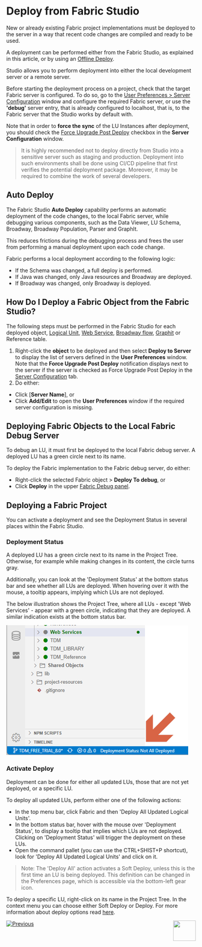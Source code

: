 # Deploy from Fabric Studio

New or already existing Fabric project implementations must be deployed to the server in a way that recent code changes are compiled and ready to be used.

A deployment can be performed either from the Fabric Studio, as explained in this article, or by using an [Offline Deploy](/articles/16_deploy_fabric/03_offline_deploy.md).

<studio>

Studio allows you to perform deployment into either the local development server or a remote server.

Before starting the deployment process on a project, check that the target Fabric server is configured. To do so, go to the [User Preferences > Server Configuration](/articles/04_fabric_studio/04_user_preferences.md#what-is-the-purpose-of-the-server-configuration-tab) window and configure the required Fabric server, or use the  **'debug'** server entry, that is already configured to localhost, that is, to the Fabric server that the Studio works by default with.

Note that in order to **force the sync** of the LU Instances after deployment, you should check the [Force Upgrade Post Deploy](/articles/14_sync_LU_instance/02_sync_modes.md#fabric-studio-server-configuration---force-upgrade-post-deploy-checkbox) checkbox in the **Server Configuration** window.

> It is highly recommended not to deploy directly from Studio into a sensitive server such as staging and production. Deployment into such environments shall be done using CI/CD pipeline that first verifies the potential deployment package. Moreover, it may be required to combine the work of several developers.

</studio>

## Auto Deploy

The Fabric Studio **Auto Deploy** capability performs an automatic deployment of the code changes, to the local Fabric server, while debugging various components, such as the Data Viewer, LU Schema, Broadway, Broadway  Population, Parser and GraphIt. 

This reduces frictions during the debugging process and frees the user from performing a manual deployment upon each code change.

Fabric performs a local deployment according to the following logic: 

- If the Schema was changed, a full deploy is performed.
- If Java was changed, only Java resources and Broadway are deployed.
- If Broadway was changed, only Broadway is deployed.

<studio>

## How Do I Deploy a Fabric Object from the Fabric Studio?  

The following steps must be performed in the Fabric Studio for each deployed object, [Logical Unit](/articles/03_logical_units/01_LU_overview.md), [Web Service](/articles/15_web_services_and_graphit/01_web_services_overview.md), [Broadway flow](/articles/19_Broadway/01_broadway_overview.md), [Graphit](/articles/15_web_services_and_graphit/17_Graphit/01_graphit_overview.md) or Reference table.

1. Right-click the **object** to be deployed and then select **Deploy to Server** to display the list of servers defined in the **User Preferences** window. Note that the **Force Upgrade Post Deploy** notification displays next to the server if the server is checked as Force Upgrade Post Deploy in the [Server Configuration](/articles/04_fabric_studio/04_user_preferences.md#what-is-the-purpose-of-the-server-configuration-tab) tab.
2. Do either:

  - Click [**Server Name**], or
  - Click **Add/Edit** to open the **User Preferences** window if the required server configuration is missing. 

## Deploying Fabric Objects to the Local Fabric Debug Server

To debug an LU, it must first be deployed to the local Fabric debug server. A deployed LU has a green circle next to its name.

To deploy the Fabric implementation to the Fabric debug server, do either:

- Right-click the selected Fabric object > **Deploy To debug**, or
- Click **Deploy** in the upper [Fabric Debug panel](/articles/04_fabric_studio/01_UI_components_and_menus.md#fabric-studio-debug-panel).

</studio>

<web>

## Deploying a Fabric Project  

You can activate a deployment and see the Deployment Status in several places within the Fabric Studio.

### Deployment Status

A deployed LU has a green circle next to its name in the Project Tree. Otherwise, for example while making changes in its content, the circle turns gray.

Additionally, you can look at the 'Deployment Status' at the bottom status bar and see whether all LUs are deployed. When hovering over it with the mouse, a tooltip appears, implying which LUs are not deployed.

The below illustration shows the Project Tree, where all LUs - except 'Web Services' - appear with a green circle, indicating that they are deployed. A similar indication exists at the bottom status bar.

![](images/16_2_web_deploy_status_bar.png)

### Activate Deploy

Deployment can be done for either all updated LUs, those that are not yet deployed, or a specific LU.

To deploy all updated LUs, perform either one of the following actions:

* In the top menu bar, click Fabric and then 'Deploy All Updated Logical Units'.
* In the bottom status bar, hover with the mouse over 'Deployment Status', to display a tooltip that implies which LUs are not deployed. Clicking on 'Deployment Status' will trigger the deployment on these LUs.
* Open the command pallet (you can use the CTRL+SHIST+P shortcut), look for 'Deploy All Updated Logical Units' and click on it.

> Note: The 'Deploy All' action activates a Soft Deploy, unless this is the first time an LU is being deployed. This definition can be changed in the Preferences page, which is accessible via the bottom-left gear icon.



To deploy a specific LU, right-click on its name in the Project Tree. In the context menu you can choose either Soft Deploy or Deploy. For more information about deploy options read [here](/articles/16_deploy_fabric/01_deploy_Fabric_project.md).

</web>

[![Previous](/articles/images/Previous.png)](/articles/16_deploy_fabric/01_deploy_Fabric_project.md)[<img align="right" width="60" height="54" src="/articles/images/Next.png">](/articles/16_deploy_fabric/03_offline_deploy.md)
